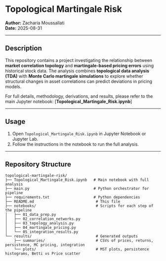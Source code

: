 # Topological Martingale Risk

**Author:** Zacharia Moussallati  
**Date:** 2025-08-31  

---

## Description

This repository contains a project investigating the relationship between **market correlation topology** and **martingale-based pricing errors** using historical stock data. The analysis combines **topological data analysis (TDA)** with **Monte Carlo martingale simulations** to explore whether structural changes in asset correlations can predict deviations in pricing models.

For full details, methodology, derivations, and results, please refer to the main Jupyter notebook:
[**Topological_Martingale_Risk.ipynb**]

---

## Usage

1. Open `Topological_Martingale_Risk.ipynb` in Jupyter Notebook or Jupyter Lab.  
2. Follow the instructions in the notebook to run the full analysis.

---

## Repository Structure

```text
topological-martingale-risk/
├── Topological_Martingale_Risk.ipynb   # Main notebook with full analysis
├── main.py                             # Python orchestrator for pipeline
├── requirements.txt                    # Python dependencies
├── README.md                            # This file
├── notebooks/                           # Scripts for each step of the pipeline
│   ├── 01_data_prep.py
│   ├── 02_correlation_networks.py
│   ├── 03_topology_analysis.py
│   ├── 04_martingale_pricing.py
│   └── 05_integration_results.py
└── results/                             # Generated outputs
    ├── summaries/                       # CSVs of prices, returns, persistence, MC pricing, integration
    └── plots/                           # MST plots, persistence histograms, Betti vs Price scatter


